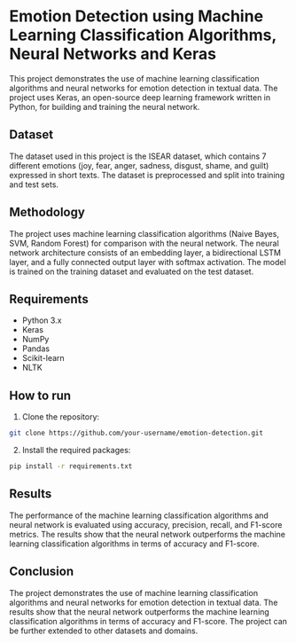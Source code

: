 # Emotion Detection using Machine Learning Classification Algorithms, Neural Networks and Keras
This project demonstrates the use of machine learning classification algorithms and neural networks for emotion detection in textual data. The project uses Keras, an open-source deep learning framework written in Python, for building and training the neural network.

## Dataset
The dataset used in this project is the ISEAR dataset, which contains 7 different emotions (joy, fear, anger, sadness, disgust, shame, and guilt) expressed in short texts. The dataset is preprocessed and split into training and test sets.

## Methodology
The project uses machine learning classification algorithms (Naive Bayes, SVM, Random Forest) for comparison with the neural network. The neural network architecture consists of an embedding layer, a bidirectional LSTM layer, and a fully connected output layer with softmax activation. The model is trained on the training dataset and evaluated on the test dataset.
## Requirements
- Python 3.x
- Keras
- NumPy
- Pandas
- Scikit-learn
- NLTK
## How to run
1. Clone the repository:
```bash
git clone https://github.com/your-username/emotion-detection.git
```
2. Install the required packages:
```bash
pip install -r requirements.txt
```
## Results
The performance of the machine learning classification algorithms and neural network is evaluated using accuracy, precision, recall, and F1-score metrics. The results show that the neural network outperforms the machine learning classification algorithms in terms of accuracy and F1-score.

## Conclusion
The project demonstrates the use of machine learning classification algorithms and neural networks for emotion detection in textual data. The results show that the neural network outperforms the machine learning classification algorithms in terms of accuracy and F1-score. The project can be further extended to other datasets and domains.
